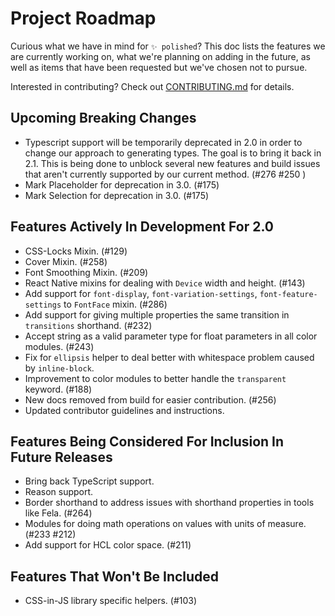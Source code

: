 # Project Roadmap

Curious what we have in mind for `✨ polished`? This doc lists the features we are currently working on, what we're planning on adding in the future, as well as items that have been requested but we've chosen not to pursue.

Interested in contributing? Check out [CONTRIBUTING.md](./CONTRIBUTING.md) for details.

## Upcoming Breaking Changes

- Typescript support will be temporarily deprecated in 2.0 in order to change our approach to generating types. The goal is to bring it back in 2.1. This is being done to unblock several new features and build issues that aren't currently supported by our current method. (#276 #250 )
- Mark Placeholder for deprecation in 3.0. (#175)
- Mark Selection for deprecation in 3.0. (#175)

## Features Actively In Development For 2.0

- CSS-Locks Mixin. (#129)
- Cover Mixin. (#258)
- Font Smoothing Mixin. (#209)
- React Native mixins for dealing with `Device` width and height. (#143)
- Add support for `font-display`, `font-variation-settings`, `font-feature-settings` to `FontFace` mixin. (#286)
- Add support for giving multiple properties the same transition in `transitions` shorthand. (#232)
- Accept string as a valid parameter type for float parameters in all color modules. (#243)
- Fix for `ellipsis` helper to deal better with whitespace problem caused by `inline-block`.
- Improvement to color modules to better handle the `transparent` keyword. (#188)
- New docs removed from build for easier contribution. (#256)
- Updated contributor guidelines and instructions.

## Features Being Considered For Inclusion In Future Releases

- Bring back TypeScript support.
- Reason support.
- Border shorthand to address issues with shorthand properties in tools like Fela. (#264)
- Modules for doing math operations on values with units of measure. (#233 #212)
- Add support for HCL color space. (#211)

## Features That Won't Be Included

- CSS-in-JS library specific helpers. (#103)
